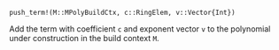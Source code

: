 ```
push_term!(M::MPolyBuildCtx, c::RingElem, v::Vector{Int})
```

Add the term with coefficient `c` and exponent vector `v` to the polynomial under construction in the build context `M`.
